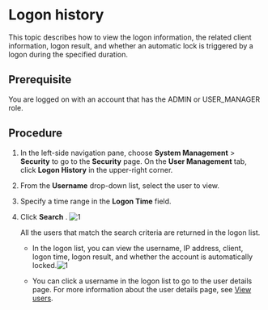 Logon history 
==================================

This topic describes how to view the logon information, the related client information, logon result, and whether an automatic lock is triggered by a logon during the specified duration. 

Prerequisite 
---------------------------------

You are logged on with an account that has the ADMIN or USER_MANAGER role.

**Procedure** 
----------------------------------

1. In the left-side navigation pane, choose **System Management** \> **Security** to go to the **Security** page. On the **User Management** tab, click **Logon History** in the upper-right corner.

   

2. From the **Username** drop-down list, select the user to view.

   

3. Specify a time range in the **Logon Time** field.

   

4. Click **Search** . 
   ![1](https://help-static-aliyun-doc.aliyuncs.com/assets/img/en-US/9014306461/p384473.png)

   All the users that match the search criteria are returned in the logon list. 
   * In the logon list, you can view the username, IP address, client, logon time, logon result, and whether the account is automatically locked.![1](https://help-static-aliyun-doc.aliyuncs.com/assets/img/en-US/9014306461/p384474.png)

     
   
   * You can click a username in the logon list to go to the user details page. For more information about the user details page, see [View users](../1000.using-system-management/600.view-users.md).

     
   

   



